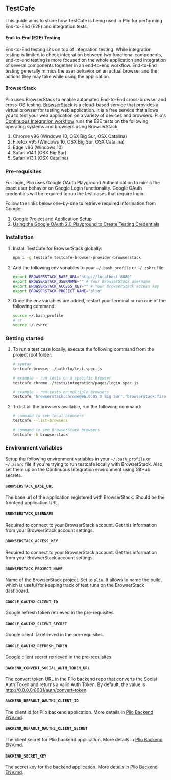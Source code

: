 ## TestCafe
This guide aims to share how TestCafe is being used in Plio for performing End-to-End (E2E) and integration tests.

#### End-to-End (E2E) Testing
End-to-End testing sits on top of integration testing. While integration testing is limited to check integration between two functional components, end-to-end testing is more focused on the whole application and integration of several components together in an end-to-end workflow.
End-to-End testing generally mimics the user behavior on an actual browser and the actions they may take while using the application.

#### BrowserStack
Plio uses BrowserStack to enable automated End-to-End cross-browser and cross-OS testing.
[BrowserStack](https://www.browserstack.com/) is a cloud-based service that provides a virtual browser for testing web application. It is a free service that allows you to test your web application on a variety of devices and browsers.
Plio's [Continuous Integration workflow](../.github/workflows/ci.yml) runs the E2E tests on the following operating systems and browsers using BrowserStack:
1. Chrome v96 (Windows 10, OSX Big Sur, OSX Catalina)
2. Firefox v95 (Windows 10, OSX Big Sur, OSX Catalina)
3. Edge v96 (Windows 10)
4. Safari v14.1 (OSX Big Sur)
5. Safari v13.1 (OSX Catalina)


### Pre-requisites
For login, Plio uses Google OAuth Playground Authentication to mimic the exact user behavior on Google Login functionality. Google OAuth credentials will be required to run the test cases that require login.

Follow the links below one-by-one to retrieve required information from Google:
1. [Google Project and Application Setup](https://docs.cypress.io/guides/testing-strategies/google-authentication#Google-Developer-Console-Setup)
2. [Using the Google OAuth 2.0 Playground to Create Testing Credentials](https://docs.cypress.io/guides/testing-strategies/google-authentication#Using-the-Google-OAuth-2-0-Playground-to-Create-Testing-Credentials)

### Installation
1. Install TestCafe for BrowserStack globally:
    ```sh
    npm i -g testcafe testcafe-browser-provider-browserstack
    ```

2. Add the following env variables to your `~/.bash_profile` or `~/.zshrc` file:
    ```sh
    export BROWSERSTACK_BASE_URL="http://localhost:8080"
    export BROWSERSTACK_USERNAME="" # Your BrowserStack username
    export BROWSERSTACK_ACCESS_KEY="" # Your BrowserStack access key
    export BROWSERSTACK_PROJECT_NAME="plio"
    ```

3. Once the env variables are added, restart your terminal or run one of the following command:
    ```sh
    source ~/.bash_profile
    # or
    source ~/.zshrc
    ```

### Getting started
1. To run a test case locally, execute the following command from the project root folder:
    ```sh
    # syntax
    testcafe browser ./path/to/test.spec.js

    # example - run tests on a specific browser
    testcafe chrome ./tests/integration/pages/login.spec.js

    # example - run tests on multiple browsers
    testcafe 'browserstack:chrome@96.0:OS X Big Sur','browserstack:firefox@95.0:OS X Big Sur','browserstack:safari@14.1:OS X Big Sur' ./tests/integration --skip-js-errors
    ```
2. To list all the browsers available, run the following command:
    ```sh
    # command to see local browsers
    testcafe --list-browsers

    # command to see BrowserStack browsers
    testcafe -b browserstack
    ```


### Environment variables
Setup the following environment variables in your `~/.bash_profile` or `~/.zshrc` file if you're trying to run testcafe locally with BrowserStack. Also, set them up on the Continuous Integration environment using GitHub secrets.

#### `BROWSERSTACK_BASE_URL`
The base url of the application registered with BrowserStack. Should be the frontend application URL.

#### `BROWSERSTACK_USERNAME`
Required to connect to your BrowserStack account. Get this information from your BrowserStack account settings.

#### `BROWSERSTACK_ACCESS_KEY`
Required to connect to your BrowserStack account. Get this information from your BrowserStack account settings.

#### `BROWSERSTACK_PROJECT_NAME`
Name of the BrowserStack project. Set to `plio`. It allows to name the build, which is useful for keeping track of test runs on the BrowserStack dashboard.

#### `GOOGLE_OAUTH2_CLIENT_ID`
Google refresh token retrieved in the pre-requisites.

#### `GOOGLE_OAUTH2_CLIENT_SECRET`
Google client ID retrieved in the pre-requisites.

#### `GOOGLE_OAUTH2_REFRESH_TOKEN`
Google client secret retrieved in the pre-requisites.

#### `BACKEND_CONVERT_SOCIAL_AUTH_TOKEN_URL`
The convert token URL in the Plio backend repo that converts the Social Auth Token and returns a valid Auth Token. By default, the value is http://0.0.0.0:8001/auth/convert-token.

#### `BACKEND_DEFAULT_OAUTH2_CLIENT_ID`
The client id for Plio backend application. More details in [Plio Backend ENV.md](https://github.com/avantifellows/plio-backend/blob/master/docs/ENV.md#default_oauth2_client_id).

#### `BACKEND_DEFAULT_OAUTH2_CLIENT_SECRET`
The client secret for Plio backend application. More details in [Plio Backend ENV.md](https://github.com/avantifellows/plio-backend/blob/master/docs/ENV.md#default_oauth2_client_secret).

#### `BACKEND_SECRET_KEY`
The secret key for the backend application. More details in [Plio Backend ENV.md](https://github.com/avantifellows/plio-backend/blob/master/docs/ENV.md#secret_key).
